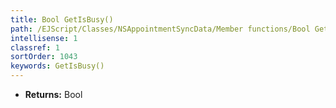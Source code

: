 ```yaml
---
title: Bool GetIsBusy()
path: /EJScript/Classes/NSAppointmentSyncData/Member functions/Bool GetIsBusy()
intellisense: 1
classref: 1
sortOrder: 1043
keywords: GetIsBusy()
---
```



* **Returns:** Bool



